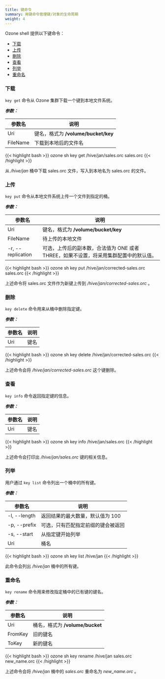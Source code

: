 ```yaml
---
title: 键命令
summary: 用键命令管理键/对象的生命周期
weight: 4
---
```

<!---
  Licensed to the Apache Software Foundation (ASF) under one or more
  contributor license agreements.  See the NOTICE file distributed with
  this work for additional information regarding copyright ownership.
  The ASF licenses this file to You under the Apache License, Version 2.0
  (the "License"); you may not use this file except in compliance with
  the License.  You may obtain a copy of the License at

      http://www.apache.org/licenses/LICENSE-2.0

  Unless required by applicable law or agreed to in writing, software
  distributed under the License is distributed on an "AS IS" BASIS,
  WITHOUT WARRANTIES OR CONDITIONS OF ANY KIND, either express or implied.
  See the License for the specific language governing permissions and
  limitations under the License.
-->


Ozone shell 提供以下键命令：

  * [下载](#下载)
  * [上传](#上传)
  * [删除](#删除)
  * [查看](#查看)
  * [列举](#列举)
  * [重命名](#重命名)


### 下载

`key get` 命令从 Ozone 集群下载一个键到本地文件系统。

***参数：***

| 参数名                      |  说明                                |
|--------------------------------|-----------------------------------------|
|  Uri                           | 键名，格式为 **/volume/bucket/key**
|  FileName                      | 下载到本地后的文件名


{{< highlight bash >}}
ozone sh key get /hive/jan/sales.orc sales.orc
{{< /highlight >}}

从 _/hive/jan_ 桶中下载 sales.orc 文件，写入到本地名为 sales.orc 的文件。

### 上传

`key put` 命令从本地文件系统上传一个文件到指定的桶。

***参数：***

| 参数名                      |  说明                                 |
|--------------------------------|-----------------------------------------|
|  Uri                           | 键名，格式为 **/volume/bucket/key**
|  FileName                      | 待上传的本地文件
| -r, \-\-replication              | 可选，上传后的副本数，合法值为 ONE 或者 THREE，如果不设置，将采用集群配置中的默认值。

{{< highlight bash >}}
ozone sh key put /hive/jan/corrected-sales.orc sales.orc
{{< /highlight >}}

上述命令将 sales.orc 文件作为新键上传到 _/hive/jan/corrected-sales.orc_ 。

### 删除

`key delete` 命令用来从桶中删除指定键。

***参数：***

| 参数名                      |  说明                                |
|--------------------------------|-----------------------------------------|
|  Uri                           | 键名

{{< highlight bash >}}
ozone sh key delete /hive/jan/corrected-sales.orc
{{< /highlight >}}

上述命令会将 _/hive/jan/corrected-sales.orc_ 这个键删除。


### 查看

`key info` 命令返回指定键的信息。

***参数：***

| 参数名                      |  说明                                |
|--------------------------------|-----------------------------------------|
|  Uri                           | 键名

{{< highlight bash >}}
ozone sh key info /hive/jan/sales.orc
{{< /highlight >}}

上述命令会打印出 _/hive/jan/sales.orc_ 键的相关信息。

### 列举

用户通过 `key list` 命令列出一个桶中的所有键。

***参数：***

| 参数名                      |  说明                                |
|--------------------------------|-----------------------------------------|
| -l, \-\-length                   | 返回结果的最大数量，默认值为 100
| -p, \-\-prefix                   | 可选，只有匹配指定前缀的键会被返回
| -s, \-\-start                    | 从指定键开始列举
|  Uri                           | 桶名

{{< highlight bash >}}
ozone sh key list /hive/jan
{{< /highlight >}}

此命令会列出 _/hive/jan_ 桶中的所有键。

### 重命名

`key rename` 命令用来修改指定桶中的已有键的键名。

***参数：***

| 参数名                      |  说明                                |
|--------------------------------|-----------------------------------------|
|  Uri                           | 桶名，格式为 **/volume/bucket**
|  FromKey                       | 旧的键名
|  ToKey                         | 新的键名

{{< highlight bash >}}
ozone sh key rename /hive/jan sales.orc new_name.orc
{{< /highlight >}}

上述命令会将 _/hive/jan_ 桶中的 _sales.orc_ 重命名为 _new\_name.orc_ 。
